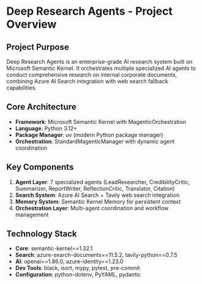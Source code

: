 # Deep Research Agents - Project Overview

## Project Purpose
Deep Research Agents is an enterprise-grade AI research system built on Microsoft Semantic Kernel. It orchestrates multiple specialized AI agents to conduct comprehensive research on internal corporate documents, combining Azure AI Search integration with web search fallback capabilities.

## Core Architecture
- **Framework**: Microsoft Semantic Kernel with MagenticOrchestration
- **Language**: Python 3.12+
- **Package Manager**: uv (modern Python package manager)
- **Orchestration**: StandardMagenticManager with dynamic agent coordination

## Key Components
1. **Agent Layer**: 7 specialized agents (LeadResearcher, CredibilityCritic, Summarizer, ReportWriter, ReflectionCritic, Translator, Citation)
2. **Search System**: Azure AI Search + Tavily web search integration
3. **Memory System**: Semantic Kernel Memory for persistent context
4. **Orchestration Layer**: Multi-agent coordination and workflow management

## Technology Stack
- **Core**: semantic-kernel==1.32.1
- **Search**: azure-search-documents==11.5.2, tavily-python==0.7.5
- **AI**: openai==1.86.0, azure-identity==1.23.0
- **Dev Tools**: black, isort, mypy, pytest, pre-commit
- **Configuration**: python-dotenv, PyYAML, pydantic
